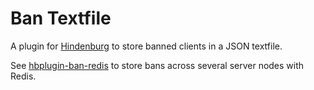 # Ban Textfile
A plugin for [Hindenburg](https://github.com/skeldjs/Hindenburg) to store banned
clients in a JSON textfile.

See [hbplugin-ban-redis](https://github.com/skeldjs/hbplugin-ban-redis) to store bans across several
server nodes with Redis.